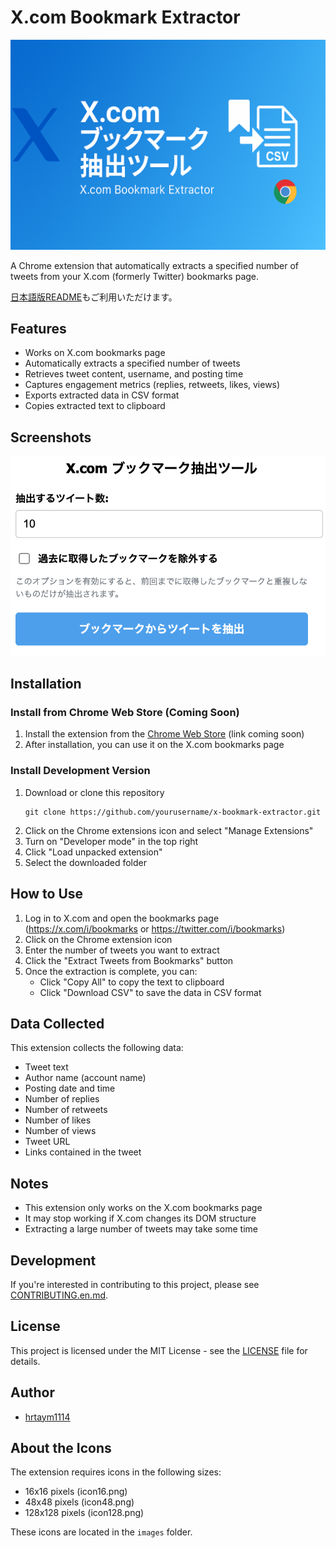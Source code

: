 # X.com Bookmark Extractor

![X.com Bookmark Extractor](screenshots/banner.png)

A Chrome extension that automatically extracts a specified number of tweets from your X.com (formerly Twitter) bookmarks page.

[日本語版README](README.md)もご利用いただけます。

## Features

- Works on X.com bookmarks page
- Automatically extracts a specified number of tweets
- Retrieves tweet content, username, and posting time
- Captures engagement metrics (replies, retweets, likes, views)
- Exports extracted data in CSV format
- Copies extracted text to clipboard

## Screenshots

![Usage Example](screenshots/usage.png)

## Installation

### Install from Chrome Web Store (Coming Soon)

1. Install the extension from the [Chrome Web Store](#) (link coming soon)
2. After installation, you can use it on the X.com bookmarks page

### Install Development Version

1. Download or clone this repository
   ```
   git clone https://github.com/yourusername/x-bookmark-extractor.git
   ```
2. Click on the Chrome extensions icon and select "Manage Extensions"
3. Turn on "Developer mode" in the top right
4. Click "Load unpacked extension"
5. Select the downloaded folder

## How to Use

1. Log in to X.com and open the bookmarks page (https://x.com/i/bookmarks or https://twitter.com/i/bookmarks)
2. Click on the Chrome extension icon
3. Enter the number of tweets you want to extract
4. Click the "Extract Tweets from Bookmarks" button
5. Once the extraction is complete, you can:
   - Click "Copy All" to copy the text to clipboard
   - Click "Download CSV" to save the data in CSV format

## Data Collected

This extension collects the following data:

- Tweet text
- Author name (account name)
- Posting date and time
- Number of replies
- Number of retweets
- Number of likes
- Number of views
- Tweet URL
- Links contained in the tweet

## Notes

- This extension only works on the X.com bookmarks page
- It may stop working if X.com changes its DOM structure
- Extracting a large number of tweets may take some time

## Development

If you're interested in contributing to this project, please see [CONTRIBUTING.en.md](CONTRIBUTING.en.md).

## License

This project is licensed under the MIT License - see the [LICENSE](LICENSE) file for details.

## Author

- [hrtaym1114](https://github.com/hrtaym1114-github/)

## About the Icons

The extension requires icons in the following sizes:
- 16x16 pixels (icon16.png)
- 48x48 pixels (icon48.png)
- 128x128 pixels (icon128.png)

These icons are located in the `images` folder.
